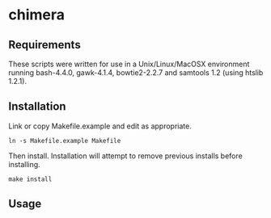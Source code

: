 # chimera




## Requirements

These scripts were written for use in a Unix/Linux/MacOSX environment
running bash-4.4.0, gawk-4.1.4, bowtie2-2.2.7 and samtools 1.2 (using htslib 1.2.1).




## Installation

Link or copy Makefile.example and edit as appropriate.

```
ln -s Makefile.example Makefile
```

Then install. Installation will attempt to remove previous installs before installing.

```
make install
```



## Usage



